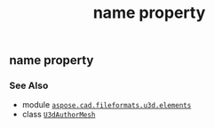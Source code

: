 ﻿---
title: name property
second_title: Aspose.CAD for Python via .NET API References
description: 
type: docs
weight: 170
url: /python-net/aspose.cad.fileformats.u3d.elements/u3dauthormesh/name/
is_root: false
---

## name property


### See Also
* module [`aspose.cad.fileformats.u3d.elements`](../../)
* class [`U3dAuthorMesh`](/cad/python-net/aspose.cad.fileformats.u3d.elements/u3dauthormesh)
